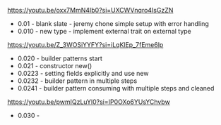 https://youtu.be/oxx7MmN4Ib0?si=UXCWVnqro4IsGzZN

- 0.01  - blank slate - jeremy chone simple setup with error handling
- 0.010 - new type - implement external trait on external type

https://youtu.be/Z_3WOSiYYFY?si=iLqKlEp_7fEme6lp

- 0.020  - builder patterns start
- 0.021  - constructor new()
- 0.0223 - setting fields explicitly and use new
- 0.0232 - builder pattern in multiple steps
- 0.0241 - builder pattern consuming with multiple steps and cleaned 

https://youtu.be/pwmIQzLuYl0?si=IP0OXo6YUsYChvbw

- 0.030   - 